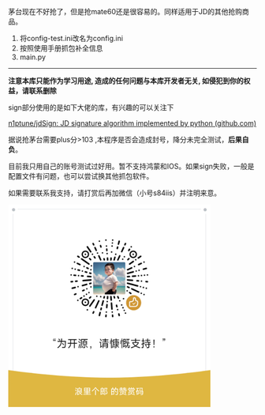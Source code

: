 茅台现在不好抢了，但是抢mate60还是很容易的。同样适用于JD的其他抢购商品。

1. 将config-test.ini改名为config.ini
2. 按照使用手册抓包补全信息
3. main.py



---

**注意本库只能作为学习用途, 造成的任何问题与本库开发者无关, 如侵犯到你的权益，请联系删除**

sign部分使用的是如下大佬的库，有兴趣的可以关注下

[n1ptune/jdSign: JD signature algorithm implemented by python (github.com)](https://github.com/n1ptune/jdSign)

据说抢茅台需要plus分>103 ,本程序是否会造成封号，降分未完全测试，**后果自负**。

目前我只用自己的账号测试过好用。暂不支持鸿蒙和IOS。如果sign失败，一般是配置文件有问题，也可以尝试换其他抓包软件。

如果需要联系我支持，请打赏后再加微信（小号s84iis）并注明来意。

<img src=".\doc\wx_code.png" alt="wx" style="zoom:40%;" />


